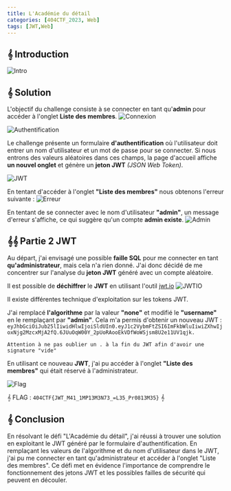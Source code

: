 ```yaml
---
title: L'Académie du détail
categories: [404CTF_2023, Web]
tags: [JWT,Web]
---
```


## 𝄞 Introduction

![Intro](/assets/images/404CTF_2023/Web/Academie_du_détail/intro.png)

## 𝄞 Solution
L'objectif du challenge consiste à se connecter en tant qu'**admin** pour accéder à l'onglet **Liste des membres**.
![Connexion](/assets/images/404CTF_2023/Web/Academie_du_détail/connexion.png)


![Authentification](/assets/images/404CTF_2023/Web/Academie_du_détail/login.png)

Le challenge présente un formulaire **d'authentification** où l'utilisateur doit entrer un nom d'utilisateur et un mot de passe pour se connecter. Si nous entrons des valeurs aléatoires dans ces champs, la page d'accueil affiche **un nouvel onglet** et génère un **jeton JWT** *(JSON Web Token)*.

![JWT](/assets/images/404CTF_2023/Web/Academie_du_détail/jwt.png)

En tentant d'accéder à l'onglet **"Liste des membres"** nous obtenons l'erreur suivante : 
![Erreur](/assets/images/404CTF_2023/Web/Academie_du_détail/erreur.png)

En tentant de se connecter avec le nom d'utilisateur **"admin"**, un message d'erreur s'affiche, ce qui suggère qu'un compte **admin existe**.
![Admin](/assets/images/404CTF_2023/Web/Academie_du_détail/admin.png)

## 𝄞𝄞 Partie 2 JWT

Au départ, j'ai envisagé une possible **faille SQL** pour me connecter en tant **qu'administrateur**, mais cela n'a rien donné. J'ai donc décidé de me concentrer sur l'analyse du **jeton JWT** généré avec un compte aléatoire.

Il est possible de **déchiffrer** le **JWT** en utilisant l'outil [jwt.io](https://jwt.io/)
![JWTIO](/assets/images/404CTF_2023/Web/Academie_du_détail/jwtio.png)

Il existe différentes technique d'exploitation sur les tokens JWT. 

J'ai remplacé **l'algorithme** par la valeur **"none"** et modifié le **"username"** en le remplaçant par **"admin"**. Cela m'a permis d'obtenir un nouveau JWT : 
`eyJhbGciOiJub25lIiwidHlwIjoiSldUIn0.eyJ1c2VybmFtZSI6ImFkbWluIiwiZXhwIjoxNjg2MzcxMjA2fQ.6JUuOqW00Y_2pUoRAooEkVDfWoWSjsm8U2e11UV1qjk.`

`Attention à ne pas oublier un . à la fin du JWT afin d'avoir une signature "vide"`

En utilisant ce nouveau **JWT**, j'ai pu accéder à l'onglet **"Liste des membres"** qui était réservé à l'administrateur.

![Flag](/assets/images/404CTF_2023/Web/Academie_du_détail/flag.png)


𝄞 FLAG : `404CTF{JWT_M41_1MP13M3N73_=L35_Pr0813M35}` 𝄞


## 𝄞 Conclusion
En résolvant le défi "L'Académie du détail", j'ai réussi à trouver une solution en exploitant le JWT généré par le formulaire d'authentification. En remplaçant les valeurs de l'algorithme et du nom d'utilisateur dans le JWT, j'ai pu me connecter en tant qu'administrateur et accéder à l'onglet "Liste des membres". Ce défi met en évidence l'importance de comprendre le fonctionnement des jetons JWT et les possibles failles de sécurité qui peuvent en découler.















